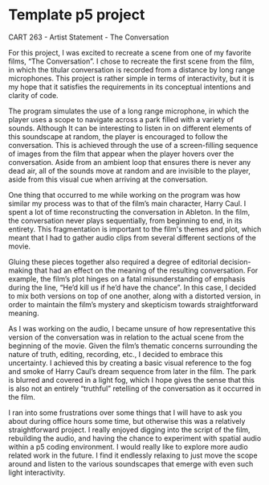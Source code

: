 # Template p5 project

CART 263 - Artist Statement - The Conversation

For this project, I was excited to recreate a scene from one of my favorite films, “The Conversation”. I chose to recreate the first scene from the film, in which the titular conversation is recorded from a distance by long range microphones. This project is rather simple in terms of interactivity, but it is my hope that it satisfies the requirements in its conceptual intentions and clarity of code.

The program simulates the use of a long range microphone, in which the player uses a scope to navigate across a park filled with a variety of sounds. Although It can be interesting to listen in on different elements of this soundscape at random, the player is encouraged to follow the conversation. This is achieved through the use of a screen-filling sequence of images from the film that appear when the player hovers over the conversation. Aside from an ambient loop that ensures there is never any dead air, all of the sounds move at random and are invisible to the player, aside from this visual cue when arriving at the conversation.

One thing that occurred to me while working on the program was how similar my process was to that of the film’s main character, Harry Caul. I spent a lot of time reconstructing the conversation in Ableton. In the film, the conversation never plays sequentially, from beginning to end, in its entirety. This fragmentation is important to the film's themes and plot, which meant that I had to gather audio clips from several different sections of the movie.

Gluing these pieces together also required a degree of editorial decision-making that had an effect on the meaning of the resulting conversation. For example, the film’s plot hinges on a fatal misunderstanding of emphasis during the line, “He’d kill us if he’d have the chance”. In this case, I decided to mix both versions on top of one another, along with a distorted version, in order to maintain the film’s mystery and skepticism towards straightforward meaning.

As I was working on the audio, I became unsure of how representative this version of the conversation was in relation to the actual scene from the beginning of the movie. Given the film’s thematic concerns surrounding the nature of truth, editing, recording, etc., I decided to embrace this uncertainty. I achieved this by creating a basic visual reference to the fog and smoke of Harry Caul’s dream sequence from later in the film. The park is blurred and covered in a light fog, which I hope gives the sense that this is also not an entirely “truthful” retelling of the conversation as it occurred in the film.

I ran into some frustrations over some things that I will have to ask you about during office hours some time, but otherwise this was a relatively straightforward project. I really enjoyed digging into the script of the film, rebuilding the audio, and having the chance to experiment with spatial audio within a p5 coding environment. I would really like to explore more audio related work in the future. I find it endlessly relaxing to just move the scope around and listen to the various soundscapes that emerge with even such light interactivity.
